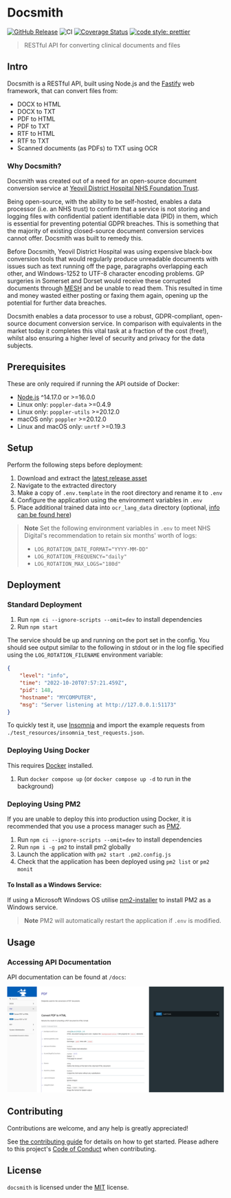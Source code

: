 # Docsmith

[![GitHub Release](https://img.shields.io/github/release/Fdawgs/docsmith.svg)](https://github.com/Fdawgs/docsmith/releases/latest/)
![CI](https://github.com/Fdawgs/docsmith/workflows/CI/badge.svg)
[![Coverage Status](https://coveralls.io/repos/github/Fdawgs/docsmith/badge.svg?branch=master)](https://coveralls.io/github/Fdawgs/docsmith?branch=master)
[![code style: prettier](https://img.shields.io/badge/code_style-prettier-ff69b4.svg?style=flat)](https://github.com/prettier/prettier)

> RESTful API for converting clinical documents and files

## Intro

Docsmith is a RESTful API, built using Node.js and the [Fastify](https://fastify.io/) web framework, that can convert files from:

-   DOCX to HTML
-   DOCX to TXT
-   PDF to HTML
-   PDF to TXT
-   RTF to HTML
-   RTF to TXT
-   Scanned documents (as PDFs) to TXT using OCR

### Why Docsmith?

Docsmith was created out of a need for an open-source document conversion service at [Yeovil District Hospital NHS Foundation Trust](https://yeovilhospital.co.uk/).

Being open-source, with the ability to be self-hosted, enables a data processor (i.e. an NHS trust) to confirm that a service is not storing and logging files with confidential patient identifiable data (PID) in them, which is essential for preventing potential GDPR breaches. This is something that the majority of existing closed-source document conversion services cannot offer. Docsmith was built to remedy this.

Before Docsmith, Yeovil District Hospital was using expensive black-box conversion tools that would regularly produce unreadable documents with issues such as text running off the page, paragraphs overlapping each other, and Windows-1252 to UTF-8 character encoding problems. GP surgeries in Somerset and Dorset would receive these corrupted documents through [MESH](https://digital.nhs.uk/services/message-exchange-for-social-care-and-health-mesh) and be unable to read them. This resulted in time and money wasted either posting or faxing them again, opening up the potential for further data breaches.

Docsmith enables a data processor to use a robust, GDPR-compliant, open-source document conversion service. In comparison with equivalents in the market today it completes this vital task at a fraction of the cost (free!), whilst also ensuring a higher level of security and privacy for the data subjects.

## Prerequisites

These are only required if running the API outside of Docker:

-   [Node.js](https://nodejs.org/en/) ^14.17.0 or >=16.0.0
-   Linux only: `poppler-data` >=0.4.9
-   Linux only: `poppler-utils` >=20.12.0
-   macOS only: `poppler` >=20.12.0
-   Linux and macOS only: `unrtf` >=0.19.3

## Setup

Perform the following steps before deployment:

1. Download and extract the [latest release asset](https://github.com/Fdawgs/docsmith/releases/latest)
2. Navigate to the extracted directory
3. Make a copy of `.env.template` in the root directory and rename it to `.env`
4. Configure the application using the environment variables in `.env`
5. Place additional trained data into `ocr_lang_data` directory (optional, [info can be found here](./ocr_lang_data/README.md))

> **Note**
> Set the following environment variables in `.env` to meet NHS Digital's recommendation to retain six months' worth of logs:
>
> -   `LOG_ROTATION_DATE_FORMAT="YYYY-MM-DD"`
> -   `LOG_ROTATION_FREQUENCY="daily"`
> -   `LOG_ROTATION_MAX_LOGS="180d"`

## Deployment

### Standard Deployment

1. Run `npm ci --ignore-scripts --omit=dev` to install dependencies
2. Run `npm start`

The service should be up and running on the port set in the config. You should see output similar to the following in stdout or in the log file specified using the `LOG_ROTATION_FILENAME` environment variable:

```json
{
	"level": "info",
	"time": "2022-10-20T07:57:21.459Z",
	"pid": 148,
	"hostname": "MYCOMPUTER",
	"msg": "Server listening at http://127.0.0.1:51173"
}
```

To quickly test it, use [Insomnia](https://insomnia.rest/) and import the example requests from `./test_resources/insomnia_test_requests.json`.

### Deploying Using Docker

This requires [Docker](https://docker.com) installed.

1. Run `docker compose up` (or `docker compose up -d` to run in the background)

### Deploying Using PM2

If you are unable to deploy this into production using Docker, it is recommended that you use a process manager such as [PM2](https://pm2.keymetrics.io/).

1. Run `npm ci --ignore-scripts --omit=dev` to install dependencies
2. Run `npm i -g pm2` to install pm2 globally
3. Launch the application with `pm2 start .pm2.config.js`
4. Check that the application has been deployed using `pm2 list` or `pm2 monit`

#### To Install as a Windows Service:

If using a Microsoft Windows OS utilise [pm2-installer](https://github.com/jessety/pm2-installer) to install PM2 as a Windows service.

> **Note**
> PM2 will automatically restart the application if `.env` is modified.

## Usage

### Accessing API Documentation

API documentation can be found at `/docs`:

<img alttext="Screenshot of Docsmith documentation page" src="https://raw.githubusercontent.com/Fdawgs/docsmith/master/docs/images/api_documentation_screenshot.png" width="720">

## Contributing

Contributions are welcome, and any help is greatly appreciated!

See [the contributing guide](./CONTRIBUTING.md) for details on how to get started.
Please adhere to this project's [Code of Conduct](./CODE_OF_CONDUCT.md) when contributing.

## License

`docsmith` is licensed under the [MIT](./LICENSE) license.
